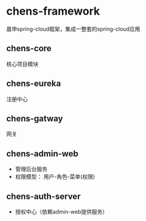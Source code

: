 # chens-framework
晨申spring-cloud框架，集成一整套的spring-cloud应用

## chens-core
核心项目模块
## chens-eureka
注册中心
## chens-gatway
网关
## chens-admin-web
* 管理后台服务
* 权限模型： 用户-角色-菜单(权限)
## chens-auth-server
* 授权中心（依赖admin-web提供服务）
